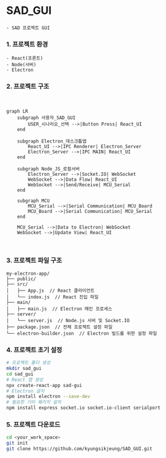 # SAD_GUI

    - SAD 프로젝트 GUI

### 1. 프로젝트 환경

    - React(프론트)
    - Node(서버)
    - Electron

### 2. 프로젝트 구조

<br>

```mermaid
graph LR
    subgraph 사용자_SAD_GUI
        USER_시나리오_선택 -->|Button Press| React_UI
    end

    subgraph Electron_데스크톱앱
        React_UI -->|IPC Renderer| Electron_Server
        Electron_Server -->|IPC MAIN| React_UI
    end

    subgraph Node_JS_로컬서버
        Electron_Server -->|Socket.IO| WebSocket
        WebSocket -->|Data Flow| React_UI
        WebSocket -->|Send/Receive| MCU_Serial
    end

    subgraph MCU
        MCU_Serial -->|Serial Communication| MCU_Board
        MCU_Board -->|Serial Communication| MCU_Serial
    end

    MCU_Serial -->|Data to Electron| WebSocket
    WebSocket -->|Update View| React_UI
```

<br>

### 3. 프로젝트 파일 구조

    my-electron-app/
    ├── public/
    ├── src/
    │   ├── App.js  // React 클라이언트
    │   └── index.js  // React 진입 파일
    ├── main/
    │   ├── main.js  // Electron 메인 프로세스
    ├── server/
    │   └── server.js  // Node.js 서버 및 Socket.IO
    ├── package.json  // 전체 프로젝트 설정 파일
    └── electron-builder.json  // Electron 빌드를 위한 설정 파일

### 4. 프로젝트 초기 설정

```bash
# 프로젝트 폴더 생성
mkdir sad_gui
cd sad_gui
# React 앱 생성
npx create-react-app sad-gui
# Electron 설치
npm install electron --save-dev
# 필요한 기타 패키지 설치
npm install express socket.io socket.io-client serialport

```

### 5. 프로젝트 다운로드

```bash
cd <your_work_space>
git init
git clone https://github.com/kyungsikjeung/SAD_GUI.git
```
